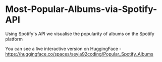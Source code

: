 # Most-Popular-Albums-via-Spotify-API
Using Spotify's API we visualise the popularity of albums on the Spotify platform

You can see a live interactive version on HuggingFace - https://huggingface.co/spaces/seyia92coding/Popular_Spotify_Albums 
